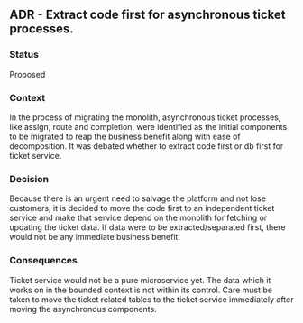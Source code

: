 ## ADR - Extract code first for asynchronous ticket processes.
### Status
Proposed
### Context
In the process of migrating the monolith, asynchronous ticket processes, like assign, route and completion, were identified as the initial components to be migrated to reap the business benefit along with ease of decomposition. It was debated whether to extract code first or db first for ticket service.
### Decision
Because there is an urgent need to salvage the platform and not lose customers, it is decided to move the code first to an independent ticket service and make that service depend on the monolith for fetching or updating the ticket data. If data were to be extracted/separated first, there would not be any immediate business benefit.
### Consequences
Ticket service would not be a pure microservice yet. The data which it works on in the bounded context is not within its control. Care must be taken to move the ticket related tables to the ticket service immediately after moving the asynchronous components.
